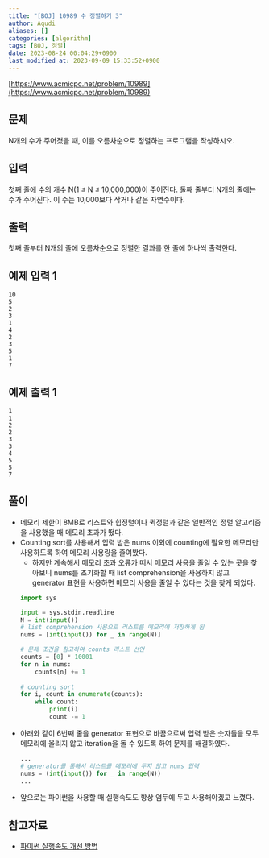 ```yaml
---
title: "[BOJ] 10989 수 정렬하기 3"
author: Aqudi
aliases: []
categories: [algorithm]
tags: [BOJ, 정렬]
date: 2023-08-24 00:04:29+0900
last_modified_at: 2023-09-09 15:33:52+0900
---
```

[https://www.acmicpc.net/problem/10989](https://www.acmicpc.net/problem/10989) 

## 문제

N개의 수가 주어졌을 때, 이를 오름차순으로 정렬하는 프로그램을 작성하시오.

## 입력

첫째 줄에 수의 개수 N(1 ≤ N ≤ 10,000,000)이 주어진다. 둘째 줄부터 N개의 줄에는 수가 주어진다. 이 수는 10,000보다 작거나 같은 자연수이다.

## 출력

첫째 줄부터 N개의 줄에 오름차순으로 정렬한 결과를 한 줄에 하나씩 출력한다.

## 예제 입력 1

```
10
5
2
3
1
4
2
3
5
1
7
```

## 예제 출력 1

```
1
1
2
2
3
3
4
5
5
7
```
## 풀이

- 메모리 제한이 8MB로 리스트와 힙정렬이나 퀵정렬과 같은 일반적인 정렬 알고리즘을 사용했을 때 메모리 초과가 떴다.
- Counting sort를 사용해서 입력 받은 nums 이외에 counting에 필요한 메모리만 사용하도록 하여 메모리 사용량을 줄여봤다.
	- 하지만 계속해서 메모리 초과 오류가 떠서 메모리 사용을 줄일 수 있는 곳을 찾아보니 nums를 초기화할 때 list comprehension을 사용하지 않고 generator 표현을 사용하면 메모리 사용을 줄일 수 있다는 것을 찾게 되었다.
	```python
	import sys
	
	input = sys.stdin.readline
	N = int(input())
	# list comprehension 사용으로 리스트를 메모리에 저장하게 됨
	nums = [int(input()) for _ in range(N)]
	
	# 문제 조건을 참고하여 counts 리스트 선언
	counts = [0] * 10001
	for n in nums:
		counts[n] += 1
	  
	# counting sort
	for i, count in enumerate(counts):
		while count:
			print(i)
			count -= 1
	```
- 아래와 같이 6번째 줄을 generator 표현으로 바꿈으로써 입력 받은 숫자들을 모두 메모리에 올리지 않고 iteration을 돌 수 있도록 하여 문제를 해결하였다.
	```python
	...
	# generator를 통해서 리스트를 메모리에 두지 않고 nums 입력
	nums = (int(input()) for _ in range(N))
	...
	```
- 앞으로는 파이썬을 사용할 때 실행속도도 항상 염두에 두고 사용해야겠고 느꼈다.

## 참고자료
- [파이썬 실행속도 개선 방법](https://camel-it.tistory.com/140)
